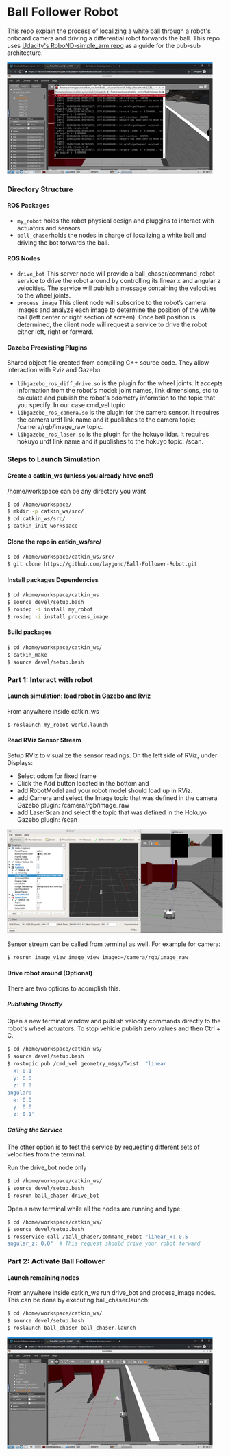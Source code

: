 
# Ball Follower Robot
This repo explain the process of localizing a white ball through a robot's onboard camera and driving a differential robot torwards the ball. This repo uses [Udacity's RoboND-simple_arm repo](https://github.com/udacity/RoboND-Simple_arm) as a guide for the pub-sub architecture. 

![alt text](README_images/follow.gif)

### Directory Structure

#### ROS Packages 
- `my_robot` holds the robot physical design and pluggins to interact with actuators and sensors.
- `ball_chaser`holds the nodes in charge of localizing a white ball and driving the bot torwards the ball.

#### ROS Nodes
- `drive_bot` This server node will provide a ball_chaser/command_robot service to drive the robot around by controlling its linear x and angular z velocities. The service will publish a message containing the velocities to the wheel joints.
- `process_image` This client node will subscribe to the robot’s camera images and analyze each image to determine the position of the white ball (left center or right section of screen). Once ball position is determined, the client node will request a service to drive the robot either left, right or forward.

#### Gazebo Preexisting Plugins
Shared object file created from compiling C++ source code. They allow interaction with Rviz and Gazebo.
- `libgazebo_ros_diff_drive.so` is the plugin for the wheel joints. It accepts information from the robot's model: joint names, link dimensions, etc to calculate and publish the robot's odometry informtion to the topic that you specify. In our case cmd_vel topic
- `libgazebo_ros_camera.so` is the plugin for the camera sensor. It requires the camera urdf link name and it publishes to the camera topic: /camera/rgb/image_raw topic.
- `libgazebo_ros_laser.so` is the plugin for the hokuyo lidar. It requires hokuyo urdf link name and it publishes to the hokuyo topic: /scan.


### Steps to Launch Simulation
#### Create a catkin_ws (unless you already have one!)
/home/workspace can be any directory you want
```sh
$ cd /home/workspace/
$ mkdir -p catkin_ws/src/
$ cd catkin_ws/src/
$ catkin_init_workspace
```

#### Clone the repo in catkin_ws/src/
```sh
$ cd /home/workspace/catkin_ws/src/
$ git clone https://github.com/laygond/Ball-Follower-Robot.git
```

#### Install packages Dependencies
```sh
$ cd /home/workspace/catkin_ws
$ source devel/setup.bash
$ rosdep -i install my_robot
$ rosdep -i install process_image
```

#### Build packages
```sh
$ cd /home/workspace/catkin_ws/ 
$ catkin_make
$ source devel/setup.bash
```

### Part 1: Interact with robot

#### Launch simulation: load robot in Gazebo and Rviz
From anywhere inside catkin_ws
```sh
$ roslaunch my_robot world.launch
```

#### Read RViz Sensor Stream
Setup RViz to visualize the sensor readings. On the left side of RViz, under Displays:

- Select odom for fixed frame
- Click the Add button located in the bottom and
- add RobotModel and your robot model should load up in RViz.
- add Camera and select the Image topic that was defined in the camera Gazebo plugin: /camera/rgb/image_raw
- add LaserScan and select the topic that was defined in the Hokuyo Gazebo plugin: /scan

![alt text](README_images/ros1.PNG)

Sensor stream can be called from terminal as well. For example for camera:
```sh
$ rosrun image_view image_view image:=/camera/rgb/image_raw
```

#### Drive robot around (Optional)
There are two options to acomplish this.

##### Publishing Directly
Open a new terminal window and publish velocity commands directly to the robot's wheel actuators. To stop vehicle publish zero values and then Ctrl + C.
```sh
$ cd /home/workspace/catkin_ws/
$ source devel/setup.bash
$ rostopic pub /cmd_vel geometry_msgs/Twist  "linear:
  x: 0.1
  y: 0.0
  z: 0.0
angular:
  x: 0.0
  y: 0.0
  z: 0.1" 
```
##### Calling the Service
The other option is to test the service by requesting different sets of velocities from the terminal.

Run the drive_bot node only
```sh
$ cd /home/workspace/catkin_ws/
$ source devel/setup.bash
$ rosrun ball_chaser drive_bot
```

Open a new terminal while all the nodes are running and type:
```sh
$ cd /home/workspace/catkin_ws/
$ source devel/setup.bash
$ rosservice call /ball_chaser/command_robot "linear_x: 0.5
angular_z: 0.0"  # This request should drive your robot forward
```

### Part 2: Activate Ball Follower
#### Launch remaining nodes
From anywhere inside catkin_ws run drive_bot and process_image nodes. This can be done by executing ball_chaser.launch:
```sh
$ cd /home/workspace/catkin_ws/
$ source devel/setup.bash
$ roslaunch ball_chaser ball_chaser.launch
```


![alt text](README_images/follow1.gif)